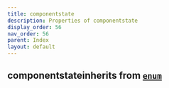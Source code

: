 ```yaml
---
title: componentstate
description: Properties of componentstate
display_order: 56
nav_order: 56
parent: Index
layout: default
---
```


## componentstateinherits from [`enum`](./enum.html)
